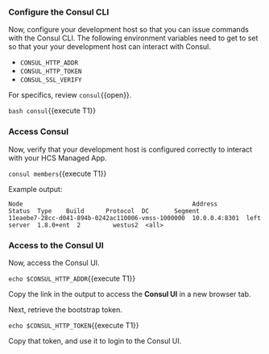 ### Configure the Consul CLI

Now, configure your development host so that you
can issue commands with the Consul CLI. The following environment
variables need to get to set so that your your development host
can interact with Consul.

- `CONSUL_HTTP_ADDR`
- `CONSUL_HTTP_TOKEN`
- `CONSUL_SSL_VERIFY`

For specifics, review `consul`{{open}}.

`bash consul`{{execute T1}}

### Access Consul

Now, verify that your development host is configured correctly
to interact with your HCS Managed App.

`consul members`{{execute T1}}

Example output:

```plaintext
Node                                               Address        Status  Type    Build      Protocol  DC       Segment
11eaebe7-28cc-d041-894b-0242ac110006-vmss-1000000  10.0.0.4:8301  left    server  1.8.0+ent  2         westus2  <all>
```

### Access to the Consul UI

Now, access the Consul UI.

`echo $CONSUL_HTTP_ADDR`{{execute T1}}

Copy the link in the output to access the **Consul UI** in a new
browser tab.

Next, retrieve the bootstrap token.

`echo $CONSUL_HTTP_TOKEN`{{execute T1}}

Copy that token, and use it to login to the Consul UI.
